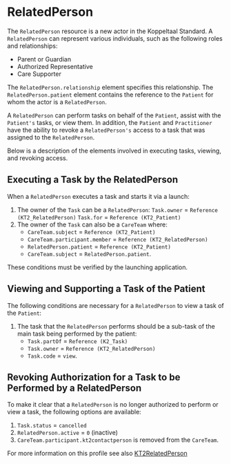 # RelatedPerson

The `RelatedPerson` resource is a new actor in the Koppeltaal Standard. A `RelatedPerson` can represent various individuals, such as the following roles and relationships:

* Parent or Guardian
* Authorized Representative
* Care Supporter

The `RelatedPerson.relationship` element specifies this relationship. The `RelatedPerson.patient` element contains the reference to the `Patient` for whom the actor is a `RelatedPerson`.

A `RelatedPerson` can perform tasks on behalf of the `Patient`, assist with the `Patient's` tasks, or view them. In addition, the `Patient` and `Practitioner` have the ability to revoke a `RelatedPerson's` access to a task that was assigned to the `RelatedPerson`.

Below is a description of the elements involved in executing tasks, viewing, and revoking access.

## Executing a Task by the RelatedPerson

When a `RelatedPerson` executes a task and starts it via a launch:
1. The owner of the `Task` can be a `RelatedPerson`:
`Task.owner` = `Reference (KT2_RelatedPerson)`
`Task.for` = `Reference (KT2_Patient)`
2. The owner of the `Task` can also be a `CareTeam` where:
    - `CareTeam.subject` = `Reference (KT2_Patient)`
    - `CareTeam.participant.member` = `Reference (KT2_RelatedPerson)`
    - `RelatedPerson.patient` = `Reference (KT2_Patient)`
    - `CareTeam.subject` = `RelatedPerson.patient`.

These conditions must be verified by the launching application.

## Viewing and Supporting a Task of the Patient
The following conditions are necessary for a `RelatedPerson` to view a task of the `Patient`:
1. The task that the `RelatedPerson` performs should be a sub-task of the main task being performed by the patient:
    - `Task.partOf` = `Reference (K2_Task)`
    - `Task.owner` = `Reference (KT2_RelatedPerson)`
    - `Task.code` = `view`.

## Revoking Authorization for a Task to be Performed by a RelatedPerson

To make it clear that a `RelatedPerson` is no longer authorized to perform or view a task, the following options are available:
1. `Task.status` = `cancelled`
2. `RelatedPerson.active` = `0` (inactive)
3. `CareTeam.participant.kt2contactperson` is removed from the `CareTeam`.


For more information on this profile see also [KT2RelatedPerson](StructureDefinition-KT2RelatedPerson.html)
